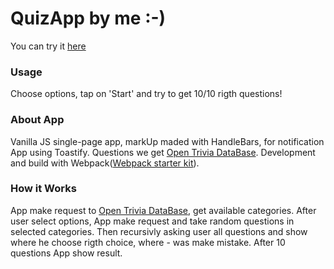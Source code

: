 # QuizApp by me :-)

You can try it [here](https://andryxins.github.io/QuizApp/)

### Usage

Choose options, tap on 'Start' and try to get 10/10 rigth questions!

### About App

Vanilla JS single-page app, markUp maded with HandleBars, for notification App
using Toastify. Questions we get [Open Trivia DataBase](https://opentdb.com/).
Development and build with
Webpack([Webpack starter kit](https://github.com/luxplanjay/webpack-starter-kit)).

### How it Works

App make request to [Open Trivia DataBase](https://opentdb.com/), get available
categories. After user select options, App make request and take random
questions in selected categories. Then recursivly asking user all questions and
show where he choose rigth choice, where - was make mistake. After 10 questions
App show result.
